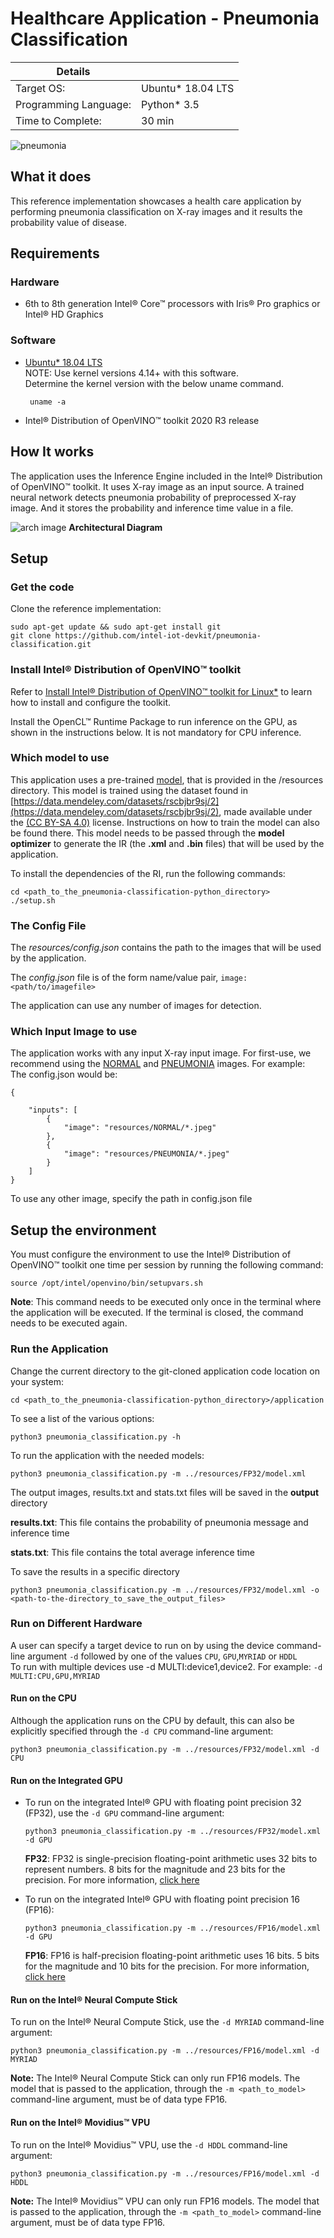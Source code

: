 
# Healthcare Application - Pneumonia Classification

| Details               |                   |
| --------------------- | ----------------- |
| Target OS:            | Ubuntu* 18.04 LTS |
| Programming Language: | Python* 3.5       |
| Time to Complete:     | 30 min            |

![pneumonia](./docs/images/example-pneumonia.jpeg)

## What it does
This reference implementation showcases a health care application by performing pneumonia classification on X-ray images and it results the probability value of disease.

## Requirements

### Hardware

- 6th to 8th generation Intel® Core™ processors with Iris® Pro graphics or Intel® HD Graphics

### Software

- [Ubuntu\* 18.04 LTS](http://releases.ubuntu.com/18.04/)<br>
  NOTE: Use kernel versions 4.14+ with this software.<br> 
  Determine the kernel version with the below uname command. 

  ```
   uname -a
  ```

- Intel® Distribution of OpenVINO™ toolkit 2020 R3 release

## How It works

The application uses the Inference Engine included in the Intel® Distribution of OpenVINO™ toolkit. It uses X-ray image as an input source. A trained neural network detects pneumonia probability of preprocessed X-ray image. And it stores the probability and inference time value in a file. 

![arch image](./docs/images/architectural_diagram.png)
**Architectural Diagram**

## Setup

### Get the code

Clone the reference implementation:

    sudo apt-get update && sudo apt-get install git
    git clone https://github.com/intel-iot-devkit/pneumonia-classification.git 

### Install Intel® Distribution of OpenVINO™ toolkit

Refer to [Install Intel® Distribution of OpenVINO™ toolkit for Linux*](https://software.intel.com/en-us/articles/OpenVINO-Install-Linux) to learn how to install and configure the toolkit.

Install the OpenCL™ Runtime Package to run inference on the GPU, as shown in the instructions below. It is not mandatory for CPU inference.

### Which model to use
This application uses a pre-trained [model](resources/model/model.pb), that is provided in the /resources directory. This model is trained using the dataset found in [https://data.mendeley.com/datasets/rscbjbr9sj/2](https://data.mendeley.com/datasets/rscbjbr9sj/2), made available under the [(CC BY-SA 4.0)](https://creativecommons.org/licenses/by-sa/4.0/) license. Instructions on how to train the model can also be found there. This model needs to be passed through the **model optimizer** to generate the IR (the **.xml** and **.bin** files) that will be used by the application.

To install the dependencies of the RI, run the following commands:

  ```
  cd <path_to_the_pneumonia-classification-python_directory>
  ./setup.sh
  ```
 
### The Config File

The _resources/config.json_ contains the path to the images that will be used by the application.  

The _config.json_ file is of the form name/value pair, `image: <path/to/imagefile>`   

The application can use any number of images for detection.

### Which Input Image to use

The application works with any input X-ray input image. For first-use, we recommend using the [NORMAL](resources/NORMAL) and [PNEUMONIA](resources/NORMAL) images.
For example: <br>
The config.json would be:

```
{

    "inputs": [
	    {
            "image": "resources/NORMAL/*.jpeg"
        },
        {
            "image": "resources/PNEUMONIA/*.jpeg"
        }
    ]
}
```
To use any other image, specify the path in config.json file

## Setup the environment
You must configure the environment to use the Intel® Distribution of OpenVINO™ toolkit one time per session by running the following command:

    source /opt/intel/openvino/bin/setupvars.sh
    
__Note__: This command needs to be executed only once in the terminal where the application will be executed. If the terminal is closed, the command needs to be executed again.
    
### Run the Application

Change the current directory to the git-cloned application code location on your system:
```
cd <path_to_the_pneumonia-classification-python_directory>/application
```

To see a list of the various options:

```
python3 pneumonia_classification.py -h
```

 To run the application with the needed models:

```
python3 pneumonia_classification.py -m ../resources/FP32/model.xml
```
The output images, results.txt and stats.txt files will be saved in the __output__ directory

**results.txt**: This file contains the probability of pneumonia message and inference time

**stats.txt**: This file contains the total average inference time

To save the results in a specific directory

  ```
  python3 pneumonia_classification.py -m ../resources/FP32/model.xml -o <path-to-the-directory_to_save_the_output_files>
  ```

### Run on Different Hardware

A user can specify a target device to run on by using the device command-line argument `-d` followed by one of the values `CPU`, `GPU`,`MYRIAD` or `HDDL`<br>
To run with multiple devices use -d MULTI:device1,device2. For example: `-d MULTI:CPU,GPU,MYRIAD`

#### Run on the CPU

Although the application runs on the CPU by default, this can also be explicitly specified through the `-d CPU` command-line argument:

```
python3 pneumonia_classification.py -m ../resources/FP32/model.xml -d CPU
```
#### Run on the Integrated GPU

* To run on the integrated Intel® GPU with floating point precision 32 (FP32), use the `-d GPU` command-line argument:

    ```
    python3 pneumonia_classification.py -m ../resources/FP32/model.xml -d GPU
    ```
    **FP32**: FP32 is single-precision floating-point arithmetic uses 32 bits to represent numbers. 8 bits for the magnitude and 23 bits for the precision. For more information, [click here](https://en.wikipedia.org/wiki/Single-precision_floating-point_format)<br>

* To run on the integrated Intel® GPU with floating point precision 16 (FP16):

    ```
    python3 pneumonia_classification.py -m ../resources/FP16/model.xml -d GPU
    ```
    **FP16**: FP16 is half-precision floating-point arithmetic uses 16 bits. 5 bits for the magnitude and 10 bits for the precision. For more information, [click here](https://en.wikipedia.org/wiki/Half-precision_floating-point_format)

#### Run on the Intel® Neural Compute Stick

To run on the Intel® Neural Compute Stick, use the ```-d MYRIAD``` command-line argument:

```
python3 pneumonia_classification.py -m ../resources/FP16/model.xml -d MYRIAD
```

**Note:** The Intel® Neural Compute Stick can only run FP16 models. The model that is passed to the application, through the `-m <path_to_model>` command-line argument, must be of data type FP16.

#### Run on the Intel® Movidius™ VPU
To run on the Intel® Movidius™ VPU, use the `-d HDDL` command-line argument:
```
python3 pneumonia_classification.py -m ../resources/FP16/model.xml -d HDDL
```

**Note:** The Intel® Movidius™ VPU can only run FP16 models. The model that is passed to the application, through the `-m <path_to_model>` command-line argument, must be of data type FP16.

<!--
#### Run on the Intel® Arria® 10 FPGA

Before running the application on the FPGA, set the environment variables and  program the AOCX (bitstream) file.<br>

Set the Board Environment Variable to the proper directory:

```
export AOCL_BOARD_PACKAGE_ROOT=/opt/intel/openvino/bitstreams/a10_vision_design_sg<#>_bitstreams/BSP/a10_1150_sg<#>
```
**NOTE**: If you do not know which version of the board you have, please refer to the product label on the fan cover side or by the product SKU: Mustang-F100-A10-R10 => SG1; Mustang-F100-A10E-R10 => SG2 <br>

Set the Board Environment Variable to the proper directory:
```
export QUARTUS_ROOTDIR=/home/<user>/intelFPGA/18.1/qprogrammer
```
Set the remaining environment variables:
```
export PATH=$PATH:/opt/altera/aocl-pro-rte/aclrte-linux64/bin:/opt/altera/aocl-pro-rte/aclrte-linux64/host/linux64/bin:/home/<user>/intelFPGA/18.1/qprogrammer/bin
export INTELFPGAOCLSDKROOT=/opt/altera/aocl-pro-rte/aclrte-linux64
export LD_LIBRARY_PATH=$LD_LIBRARY_PATH:$AOCL_BOARD_PACKAGE_ROOT/linux64/lib
export CL_CONTEXT_COMPILER_MODE_INTELFPGA=3
source /opt/altera/aocl-pro-rte/aclrte-linux64/init_opencl.sh
```
**NOTE**: It is recommended to create your own script for your system to aid in setting up these environment variables. It will be run each time you need a new terminal or restart your system.

The bitstreams for HDDL-F can be found under the `/opt/intel/openvino/bitstreams/a10_vision_design_sg<#>_bitstreams/` directory.<br><br>To program the bitstream use the below command:<br>
```
aocl program acl0 /opt/intel/openvino/bitstreams/a10_vision_design_sg<#>_bitstreams/2020-3_PL2_FP11_RMNet.aocx
```

For more information on programming the bitstreams, please refer the [link](https://software.intel.com/en-us/articles/OpenVINO-Install-Linux-FPGA#inpage-nav-11).

To run the application on the FPGA with floating point precision 16 (FP16), use the `-d HETERO:FPGA,CPU` command-line argument:
```
python3 pneumonia_classification.py -m ../resources/FP16/model.xml -d HETERO:FPGA,CPU
```
-->
